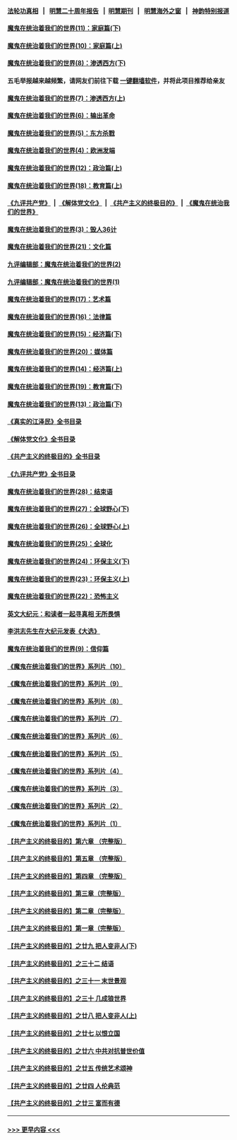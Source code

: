 #### [法轮功真相](https://github.com/gfw-breaker/truth/blob/master/README.md?t=0) &nbsp;&nbsp;|&nbsp;&nbsp; [明慧二十周年报告](https://github.com/gfw-breaker/mh-reports/blob/master/README.md?t=0) &nbsp;&nbsp;|&nbsp;&nbsp;[明慧期刊](https://github.com/gfw-breaker/mh-qikan) &nbsp;&nbsp;|&nbsp;&nbsp; [明慧海外之窗](https://github.com/gfw-breaker/mh-news/blob/master/README.md?t=0) &nbsp;&nbsp;|&nbsp;&nbsp; [神韵特别报道](https://github.com/gfw-breaker/mh-news/blob/master/shenyun.md?t=0)
#### [魔鬼在统治着我们的世界(11)：家庭篇(下)](../pages/nsc422/n10440961.md?t=11220001) 
#### [魔鬼在统治着我们的世界(10)：家庭篇(上)](../pages/nsc422/n10435448.md?t=11220001) 
#### [魔鬼在统治着我们的世界(8)：渗透西方(下)](../pages/nsc422/n10429603.md?t=11220001) 
#### 五毛举报越来越频繁，请网友们前往下载 [一键翻墙软件](https://github.com/gfw-breaker/ssr-accounts)，并将此项目推荐给亲友
#### [魔鬼在统治着我们的世界(7)：渗透西方(上)](../pages/nsc422/n10426013.md?t=11220001) 
#### [魔鬼在统治着我们的世界(6)：输出革命](../pages/nsc422/n10421536.md?t=11220001) 
#### [魔鬼在统治着我们的世界(5)：东方杀戮](../pages/nsc422/n10417707.md?t=11220001) 
#### [魔鬼在统治着我们的世界(4)：欧洲发端](../pages/nsc422/n10414890.md?t=11220001) 
#### [魔鬼在统治着我们的世界(12)：政治篇(上)](../pages/nsc422/n10444576.md?t=11220001) 
#### [魔鬼在统治着我们的世界(18)：教育篇(上)](../pages/nsc422/n10526970.md?t=11220001) 
#### [《九评共产党》](https://github.com/begood0513/9ping.md/blob/master/README.md) &nbsp;|&nbsp; [《解体党文化》](../../../../jtdwh.md/blob/master/README.md)  &nbsp;|&nbsp; [《共产主义的终极目的》](../../../../gczydzjmd.md/blob/master/README.md) &nbsp;|&nbsp; [《魔鬼在统治我们的世界》](../../../../mgztzwmdsj.md/blob/master/README.md) 
#### [魔鬼在统治着我们的世界(3)：毁人36计](../pages/nsc422/n10411583.md?t=11220001) 
#### [魔鬼在统治着我们的世界(21)：文化篇](../pages/nsc422/n10597706.md?t=11220001) 
#### [九评编辑部：魔鬼在统治着我们的世界(2)](../pages/nsc422/n10410036.md?t=11220001) 
#### [九评编辑部：魔鬼在统治着我们的世界(1)](../pages/nsc422/n10406825.md?t=11220001) 
#### [魔鬼在统治着我们的世界(17)：艺术篇](../pages/nsc422/n10499093.md?t=11220001) 
#### [魔鬼在统治着我们的世界(16)：法律篇](../pages/nsc422/n10485969.md?t=11220001) 
#### [魔鬼在统治着我们的世界(15)：经济篇(下)](../pages/nsc422/n10469975.md?t=11220001) 
#### [魔鬼在统治着我们的世界(20)：媒体篇](../pages/nsc422/n10586579.md?t=11220001) 
#### [魔鬼在统治着我们的世界(14)：经济篇(上)](../pages/nsc422/n10457370.md?t=11220001) 
#### [魔鬼在统治着我们的世界(19)：教育篇(下)](../pages/nsc422/n10564808.md?t=11220001) 
#### [魔鬼在统治着我们的世界(13)：政治篇(下)](../pages/nsc422/n10448270.md?t=11220001) 
#### [《真实的江泽民》全书目录](../pages/nsc422/n13721399.md?t=11220001) 
#### [《解体党文化》全书目录](../pages/nsc422/n13721157.md?t=11220001) 
#### [《共产主义的终极目的》全书目录](../pages/nsc422/n13721048.md?t=11220001) 
#### [《九评共产党》全书目录](../pages/nsc422/n13708085.md?t=11220001) 
#### [魔鬼在统治着我们的世界(28)：结束语](../pages/nsc422/n10936246.md?t=11220001) 
#### [魔鬼在统治着我们的世界(27)：全球野心(下)](../pages/nsc422/n10928319.md?t=11220001) 
#### [魔鬼在统治着我们的世界(26)：全球野心(上)](../pages/nsc422/n10900318.md?t=11220001) 
#### [魔鬼在统治着我们的世界(25)：全球化](../pages/nsc422/n10788205.md?t=11220001) 
#### [魔鬼在统治着我们的世界(24)：环保主义(下)](../pages/nsc422/n10695307.md?t=11220001) 
#### [魔鬼在统治着我们的世界(23)：环保主义(上)](../pages/nsc422/n10688613.md?t=11220001) 
#### [魔鬼在统治着我们的世界(22)：恐怖主义](../pages/nsc422/n10614727.md?t=11220001) 
#### [英文大纪元：和读者一起寻真相 无所畏惧](../pages/nsc422/n12542027.md?t=11220001) 
#### [李洪志先生在大纪元发表《大选》](../pages/nsc422/n12534746.md?t=11220001) 
#### [魔鬼在统治着我们的世界(9)：信仰篇](../pages/nsc422/n10432159.md?t=11220001) 
#### [《魔鬼在统治着我们的世界》系列片（10）](../pages/nsc422/n12292670.md?t=11220001) 
#### [《魔鬼在统治着我们的世界》系列片（9）](../pages/nsc422/n12290859.md?t=11220001) 
#### [《魔鬼在统治着我们的世界》系列片（8）](../pages/nsc422/n12287445.md?t=11220001) 
#### [《魔鬼在统治着我们的世界》系列片（7）](../pages/nsc422/n12283425.md?t=11220001) 
#### [《魔鬼在统治着我们的世界》系列片（6）](../pages/nsc422/n12282314.md?t=11220001) 
#### [《魔鬼在统治着我们的世界》系列片（5）](../pages/nsc422/n12281419.md?t=11220001) 
#### [《魔鬼在统治着我们的世界》系列片（4）](../pages/nsc422/n12274024.md?t=11220001) 
#### [《魔鬼在统治着我们的世界》系列片（3）](../pages/nsc422/n12271322.md?t=11220001) 
#### [《魔鬼在统治着我们的世界》系列片（2）](../pages/nsc422/n12269049.md?t=11220001) 
#### [《魔鬼在统治着我们的世界》系列片（1）](../pages/nsc422/n12267575.md?t=11220001) 
#### [【共产主义的终极目的】第六章 （完整版）](../pages/nsc422/n11428913.md?t=11220001) 
#### [【共产主义的终极目的】第五章 （完整版）](../pages/nsc422/n11428912.md?t=11220001) 
#### [【共产主义的终极目的】第四章 （完整版）](../pages/nsc422/n11428907.md?t=11220001) 
#### [【共产主义的终极目的】第三章（完整版）](../pages/nsc422/n11428848.md?t=11220001) 
#### [【共产主义的终极目的】第二章（完整版）](../pages/nsc422/n11428831.md?t=11220001) 
#### [【共产主义的终极目的】第一章（完整版）](../pages/nsc422/n11417651.md?t=11220001) 
#### [【共产主义的终极目的】之廿九 把人变非人(下)](../pages/nsc422/n11344140.md?t=11220001) 
#### [【共产主义的终极目的】之三十二 结语](../pages/nsc422/n11360535.md?t=11220001) 
#### [【共产主义的终极目的】之三十一 末世景观](../pages/nsc422/n11351129.md?t=11220001) 
#### [【共产主义的终极目的】之三十 几成狼世界](../pages/nsc422/n11348280.md?t=11220001) 
#### [【共产主义的终极目的】之廿八 把人变非人(上)](../pages/nsc422/n11340492.md?t=11220001) 
#### [【共产主义的终极目的】之廿七 以恨立国](../pages/nsc422/n11336944.md?t=11220001) 
#### [【共产主义的终极目的】之廿六 中共对抗普世价值](../pages/nsc422/n11324785.md?t=11220001) 
#### [【共产主义的终极目的】之廿五 传统艺术颂神](../pages/nsc422/n11296396.md?t=11220001) 
#### [【共产主义的终极目的】之廿四 人伦典范](../pages/nsc422/n11296397.md?t=11220001) 
#### [【共产主义的终极目的】之廿三 富而有德](../pages/nsc422/n11283598.md?t=11220001) 

----
#### [ >>> 更早内容 <<< ](../indexes/nsc422-earlier.md)
